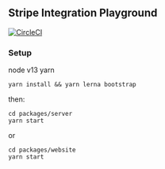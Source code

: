 ## Stripe Integration Playground

[![CircleCI](https://circleci.com/gh/richardg-stripe/integration-playground.svg?style=svg)](https://circleci.com/gh/richardg-stripe/integration-playground)

### Setup

node v13
yarn

```
yarn install && yarn lerna bootstrap

```

then:

```
cd packages/server
yarn start
```

or

```
cd packages/website
yarn start
```
